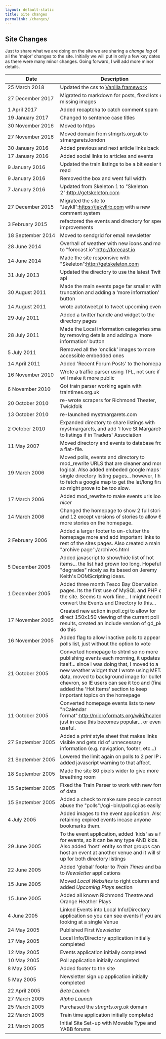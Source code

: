 ```yaml
---
layout: default-static
title: Site changes
permalink: /changes/
---
```


## Site Changes

Just to share what we are doing on the site we are sharing a _change log_ of all the 'major' changes to the site.  Initially we will put in only a few key dates as there were many minor changes.  Going forward, I will add more minor details.

|Date|Description|
|----|-----------|
|25 March 2018|Updated the css to [Vanilla framework](https://vanillaframework.io/)|
|27 December 2017|Migrated to markdown for posts, fixed lots of missing images|
|1 April 2017|Added recaptcha to catch comment spam|
|19 January 2017|Changed to sentence case titles|
|30 November 2016|Moved to https|
|27 November 2016|Moved domain from stmgrts.org.uk to stmargarets.london|
|30 January 2016|Added previous and next article links back|
|17 January 2016|Added social links to articles and events|
|9 January 2016|Updated the train listings to be a bit easier to read|
|9 January 2016|Removed the box and went full width|
|7 January 2016|Updated from Skeleton 1 to "Skeleton 2":http://getskeleton.com|
|27 December 2015|Migrated the site to "Jeykll":https://jekyllrb.com with a new comment system|
|3 February 2015|refactored the events and directory for speed improvements|
|18&nbsp;September&nbsp;2014|Moved to sendgrid for email newsletter|
|28 June 2014|Overhall of weather with new icons and moved to "forecast.io":http://forecast.io|
|14 June 2014|Made the site responsive with "Skeleton":http://getskeleton.com|
|31 July 2013|Updated the directory to use the latest Twitter api|
|30 August 2011|Made the main events page far smaller with truncation and adding a 'more information' button|
|14 August 2011|wrote autotweet.pl to tweet upcoming events|
|29 July 2011|Added a twitter handle and widget to the directory pages|
|28 July 2011|Made the Local information categories smaller by removing details and adding a 'more information' button|
|5 July 2011|Removed all the 'onclick' images to more accessible embedded ones|
|14 April 2011|Added 'Recent Forum Posts' to the homepage|
|16 November 2010|Wrote a [traffic parser](/cgi-bin/get_traffic.cgi) using TFL, not sure if I will make it more public|
|6 November 2010|Got train parser working again with traintimes.org.uk|
|20 October 2010|re-wrote scrapers for Richmond Theater, Twickfolk|
|13 October 2010|re-launched mystmargarets.com|
|2 October 2010|Expanded directory to share listings with mystmargarets, and add 'I love St Margarets' to listings if in Traders' Association|
|11 May 2007|Moved directory and events to database from a flat-file.|
|19 March 2006|Moved polls, events and directory to mod_rewrite URLS that are cleaner and more logical.  Also added embeded google maps to single directory listing pages... however, I have to fetch a google map to get the lat/long first, so might prove to be too slow.|
|17 March 2006|Added mod_rewrite to make events urls look _nicer_|
|14 March 2006|Changed the homepage to show 2 full stories and 12 except versions of stories to allow 6 more stories on the homepage.|
|2 February 2006|Added a larger footer to un-clutter the homepage more and add important links to the rest of the sites pages.  Also created a main "archive page":/archives.html|
|5 December 2005|Added javascript to show/hide list of hot items... the list had grown too long.  Hopefully it "degrades" nicely as its based on Jeremy Keith's DOMScripting ideas.|
|1 December 2005|Added three month Tesco Bay Obervation pages.  Its the first use of MySQL and PHP on the site.  Seems to work fine... I might need to convert the Events and Directory to this...|
|17 November 2005|Created new action in poll.cgi to allow for direct 150x150 viewing of the current poll results, created an include version of gd_pie to do this|
|16 November 2005|Added flag to allow inactive polls to appear in polls list, just without the option to vote|
|21 October 2005|Converted homepage to shtml so no more publishing events each morning, it updates itself... since I was doing that, I moved to a new weather widget that I wrote using METAR data, moved to background image for bullet chevron, so IE users can see it too and (finally) added the 'Hot Items' section to keep important topics on the homepage|
|11 October 2005|Converted homepage events lists to new "hCalendar format":http://microformats.org/wiki/hcalendar just in case this becomes popular... or even useful.|
|27 September 2005|Added a _print_ style sheet that makes links visible and gets rid of unnecessary information (e.g. navigation, footer, etc...)|
|21 September 2005|Lowered the limit again on polls to 2 per IP and added javascript warning to that affect.|
|18 September 2005|Made the site 80 pixels wider to give more breathing room|
|15 September 2005|Fixed the Train Parser to work with new format of data|
|15 September 2005|Added a check to make sure people cannot abuse the "polls":/cgi-bin/poll.cgi as easily |
|4 July 2005|Added images to the event application.  Also, retaining expired events incase anyone bookmarks them.|
|29 June 2005|To the event application, added 'kids' as a flag for events, so it can be any type AND kids.  Also added 'host' entity so that groups can host an event at another venue and it will show up for both directory listings|
|22 June 2005|Added 'global' footer to _Train Times_ and back to _Newsletter_ applications|
|15 June 2005|Moved _Local Websites_ to right column and added _Upcoming Plays_ section|
|15 June 2005|Added all known Richmond Theatre and Orange Heather Plays|
|4 June 2005|Linked Events into Local Info/Directory application so you can see events if you are looking at a single Venue|
|24 May 2005|Published First *Newsletter*|
|17 May 2005|Local Info/Directory application initially completed|
|12 May 2005|Events application initially completed|
|10 May 2005|Poll application initially completed|
|8 May 2005|Added footer to the site|
|5 May 2005|Newsletter sign up application initially completed|
|22 April 2005|*Beta Launch*|
|27 March 2005|*Alpha Launch*|
|25 March 2005|Purchased the *stmgrts.org.uk* domain|
|22 March 2005|Train time application initially completed|
|21 March 2005|Initial Site Set-up with Movable Type and YABB forums|
